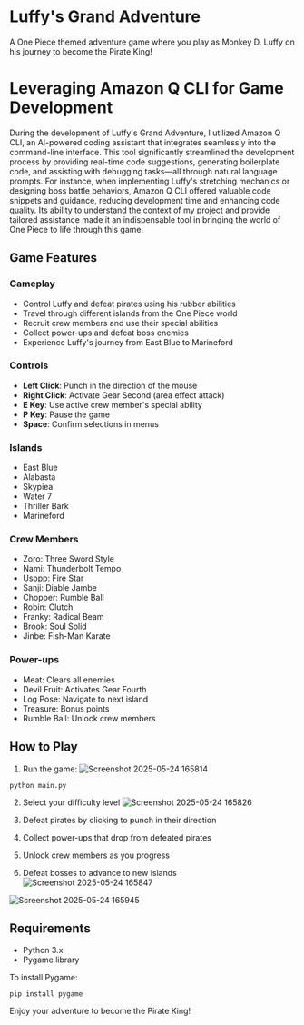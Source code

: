 # Luffy's Grand Adventure

A One Piece themed adventure game where you play as Monkey D. Luffy on his journey to become the Pirate King!

# Leveraging Amazon Q CLI for Game Development

During the development of Luffy's Grand Adventure, I utilized Amazon Q CLI, an AI-powered coding assistant that integrates seamlessly into the command-line interface. This tool significantly streamlined the development process by providing real-time code suggestions, generating boilerplate code, and assisting with debugging tasks—all through natural language prompts. For instance, when implementing Luffy's stretching mechanics or designing boss battle behaviors, Amazon Q CLI offered valuable code snippets and guidance, reducing development time and enhancing code quality. Its ability to understand the context of my project and provide tailored assistance made it an indispensable tool in bringing the world of One Piece to life through this game.

## Game Features


### Gameplay
- Control Luffy and defeat pirates using his rubber abilities
- Travel through different islands from the One Piece world
- Recruit crew members and use their special abilities
- Collect power-ups and defeat boss enemies
- Experience Luffy's journey from East Blue to Marineford

### Controls
- **Left Click**: Punch in the direction of the mouse
- **Right Click**: Activate Gear Second (area effect attack)
- **E Key**: Use active crew member's special ability
- **P Key**: Pause the game
- **Space**: Confirm selections in menus

### Islands
- East Blue
- Alabasta
- Skypiea
- Water 7
- Thriller Bark
- Marineford

### Crew Members
- Zoro: Three Sword Style
- Nami: Thunderbolt Tempo
- Usopp: Fire Star
- Sanji: Diable Jambe
- Chopper: Rumble Ball
- Robin: Clutch
- Franky: Radical Beam
- Brook: Soul Solid
- Jinbe: Fish-Man Karate

### Power-ups
- Meat: Clears all enemies
- Devil Fruit: Activates Gear Fourth
- Log Pose: Navigate to next island
- Treasure: Bonus points
- Rumble Ball: Unlock crew members

## How to Play

1. Run the game:
![Screenshot 2025-05-24 165814](https://github.com/user-attachments/assets/74c33927-30c5-4ec2-a917-c6370d47b1ea)

```
python main.py
```

2. Select your difficulty level
![Screenshot 2025-05-24 165826](https://github.com/user-attachments/assets/afaa8c92-a682-4602-87f7-91aa49f5bf5a)


3. Defeat pirates by clicking to punch in their direction
4. Collect power-ups that drop from defeated pirates
5. Unlock crew members as you progress
6. Defeat bosses to advance to new islands
![Screenshot 2025-05-24 165847](https://github.com/user-attachments/assets/3938df7c-e6a8-4213-87df-5be95775b238)



![Screenshot 2025-05-24 165945](https://github.com/user-attachments/assets/facd5f7f-b508-48bb-a41d-44297fe5cce1)

## Requirements
- Python 3.x
- Pygame library

To install Pygame:
```
pip install pygame
```

Enjoy your adventure to become the Pirate King!
